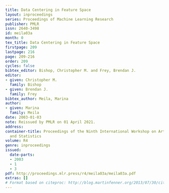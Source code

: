 ```yaml
---
title: Data Centering in Feature Space
layout: inproceedings
series: Proceedings of Machine Learning Research
publisher: PMLR
issn: 2640-3498
id: meila03a
month: 0
tex_title: Data Centering in Feature Space
firstpage: 209
lastpage: 216
page: 209-216
order: 209
cycles: false
bibtex_editor: Bishop, Christopher M. and Frey, Brendan J.
editor:
- given: Christopher M.
  family: Bishop
- given: Brendan J.
  family: Frey
bibtex_author: Meila, Marina
author:
- given: Marina
  family: Meila
date: 2003-01-03
note: Reissued by PMLR on 01 April 2021.
address:
container-title: Proceedings of the Ninth International Workshop on Artificial Intelligence
  and Statistics
volume: R4
genre: inproceedings
issued:
  date-parts:
  - 2003
  - 1
  - 3
pdf: http://proceedings.mlr.press/r4/meila03a/meila03a.pdf
extras: []
# Format based on citeproc: http://blog.martinfenner.org/2013/07/30/citeproc-yaml-for-bibliographies/
---
```

